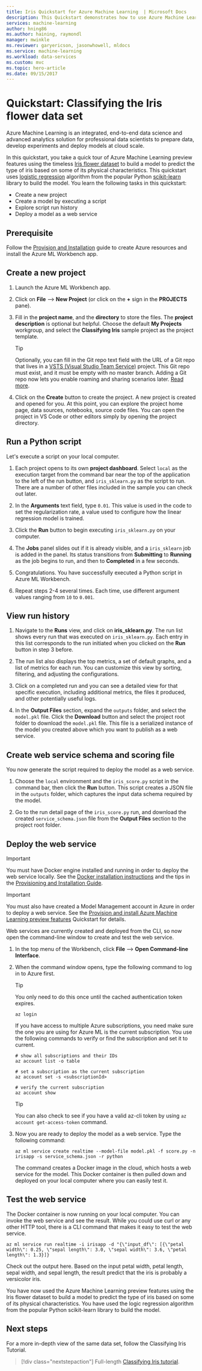 ```yaml
---
title: Iris Quickstart for Azure Machine Learning  | Microsoft Docs
description: This Quickstart demonstrates how to use Azure Machine Learning to process the timeless Iris flower dataset with Azure Machine Learning.
services: machine-learning
author: hning86
ms.author: haining, raymondl
manager: mwinkle
ms.reviewer: garyericson, jasonwhowell, mldocs
ms.service: machine-learning
ms.workload: data-services
ms.custom: mvc
ms.topic: hero-article
ms.date: 09/15/2017
---
```


# Quickstart: Classifying the Iris flower data set
Azure Machine Learning is an integrated, end-to-end data science and advanced analytics solution for professional data scientists to prepare data, develop experiments and deploy models at cloud scale.

In this quickstart, you take a quick tour of Azure Machine Learning preview features using the timeless [Iris flower dataset](https://en.wikipedia.org/wiki/iris_flower_data_set) to build a model to predict the type of iris based on some of its physical characteristics.  This quickstart uses [logistic regression](https://en.wikipedia.org/wiki/logistic_regression) algorithm from the popular Python [scikit-learn](http://scikit-learn.org/stable/index.html) library to build the model.  You learn the following tasks in this quickstart: 

- Create a new project
- Create a model by executing a script
- Explore script run history
- Deploy a model as a web service

## Prerequisite
Follow the [Provision and Installation](./quick-start-installation.md) guide to create Azure resources and install the Azure ML Workbench app.

## Create a new project
1. Launch the Azure ML Workbench app. 

2. Click on **File** --> **New Project** (or click on the **+** sign in the **PROJECTS** pane). 

3. Fill in the **project name**, and the **directory** to store the files. The **project description** is optional but helpful. Choose the default **My Projects** workgroup, and select the **Classifying Iris** sample project as the project template.

   >[!TIP]
   >Optionally, you can fill in the Git repo text field with the URL of a Git repo that lives in a [VSTS (Visual Studio Team Service)](https://www.visualstudio.com) project. This Git repo must exist, and it must be empty with no master branch. Adding a Git repo now lets you enable roaming and sharing scenarios later. [Read more](using-git-ml-project.md).

4. Click on the **Create** button to create the project. A new project is created and opened for you. At this point, you can explore the project home page, data sources, notebooks, source code files. You can open the project in VS Code or other editors simply by opening the project directory. 

## Run a Python script
Let's execute a script on your local computer. 

1. Each project opens to its own **project dashboard**. Select `local` as the execution target from the command bar near the top of the application to the left of the run button, and `iris_sklearn.py` as the script to run.  There are a number of other files included in the sample you can check out later. 

2. In the **Arguments** text field, type `0.01`. This value is used in the code to set the regularization rate, a value used to configure how the linear regression model is trained. 

3. Click the **Run** button to begin executing `iris_sklearn.py` on your computer. 

4. The **Jobs** panel slides out if it is already visible, and a `iris_sklearn` job is added in the panel. Its status transitions from **Submitting** to **Running** as the job begins to run, and then to **Completed** in a few seconds. 

5. Congratulations. You have successfully executed a Python script in Azure ML Workbench.

6. Repeat steps 2-4 several times. Each time, use different argument values ranging from `10` to `0.001`.

## View run history
1. Navigate to the **Runs** view, and click on **iris_sklearn.py**. The run list shows every run that was executed on `iris_sklearn.py`. Each entry in this list corresponds to the run initiated when you clicked on the **Run** button in step 3 before. 

2. The run list also displays the top metrics, a set of default graphs, and a list of metrics for each run. You can customize this view by sorting, filtering, and adjusting the configurations.

3. Click on a completed run and you can see a detailed view for that specific execution, including additional metrics, the files it produced, and other potentially useful logs.

4. In the **Output Files** section, expand the `outputs` folder, and select the `model.pkl` file. Click the **Download** button and select the project root folder to download the `model.pkl` file. This file is a serialized instance of the model you created above which you want to publish as a web service. 

## Create web service schema and scoring file
You now generate the script required to deploy the model as a web service.

1. Choose the `local` environment and the `iris_score.py` script in the command bar, then click the **Run** button. This script creates a JSON file in the `outputs` folder, which captures the input data schema required by the model.

2. Go to the run detail page of the `iris_score.py` run, and download the created `service_schema.json` file from the **Output Files** section to the project root folder.

## Deploy the web service
>[!IMPORTANT]
>You must have Docker engine installed and running in order to deploy the web service locally.  See the [Docker installation instructions](https://docs.docker.com/engine/installation/) and the tips in the [Provisioning and Installation Guide](./quick-start-installation.md). 

>[!IMPORTANT]
>You must also have created a Model Management account in Azure in order to deploy a web service. See the [Provision and install Azure Machine Learning preview features](quick-start-installation.md) Quickstart for details.

Web services are currently created and deployed from the CLI, so now open the command-line window to create and test the web service.

1. In the top menu of the Workbench, click **File** --> **Open Command-line Interface**.

2. When the command window opens, type the following command to log in to Azure first.
   >[!TIP]
   >You only need to do this once until the cached authentication token expires.

   ```shell
   az login
   ```
   
   If you have access to multiple Azure subscriptions, you need make sure the one you are using for Azure ML is the current subscription. You use the following commands to verify or find the subscription and set it to current.

   ```shell
   # show all subscriptions and their IDs
   az account list -o table

   # set a subscription as the current subscription
   az account set -s <subscriptionId>

   # verify the current subscription
   az account show
   ```

   >[!TIP]
   >You can also check to see if you have a valid az-cli token by using `az account get-access-token` command.

3. Now you are ready to deploy the model as a web service. Type the following command:

   ```shell
   az ml service create realtime --model-file model.pkl -f score.py -n irisapp -s service_schema.json -r python
   ```

   The command creates a Docker image in the cloud, which hosts a web service for the model. This Docker container is then pulled down and deployed on your local computer where you can easily test it. 

## Test the web service
The Docker container is now running on your local computer. You can invoke the web service and see the result.  While you could use curl or any other HTTP tool, there is a CLI command that makes it easy to test the web service. 

```shell
az ml service run realtime -i irisapp -d "{\"input_df\": [{\"petal width\": 0.25, \"sepal length\": 3.0, \"sepal width\": 3.6, \"petal length\": 1.3}]} 
```

Check out the output here. Based on the input petal width, petal length, sepal width, and sepal length, the result predict that the iris is probably a versicolor iris.

You have now used the Azure Machine Learning preview features using the Iris flower dataset to build a model to predict the type of iris based on some of its physical characteristics.  You have used the logic regression algorithm from the popular Python scikit-learn library to build the model. 

## Next steps
For a more in-depth view of the same data set, follow the Classifying Iris Tutorial. 

> [!div class="nextstepaction"]
> Full-length [Classifying Iris tutorial](tutorial-classifying-iris-part-1.md).
